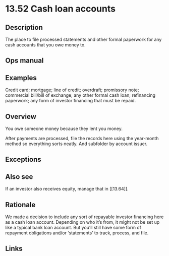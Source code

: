 # 13.52 Cash loan accounts

## Description

The place to file processed statements and other formal paperwork for any cash accounts that you owe money to.

## Ops manual

## Examples

Credit card; mortgage; line of credit; overdraft; promissory note; commercial bill/bill of exchange; any other formal cash loan; refinancing paperwork; any form of investor financing that must be repaid.

## Overview

You owe someone money because they lent you money.

After payments are processed, file the records here using the year-month method so everything sorts neatly. And subfolder by account issuer.

## Exceptions

## Also see

If an investor also receives equity, manage that in [[13.64]].

## Rationale

We made a decision to include any sort of repayable investor financing here as a cash loan account. Depending on who it’s from, it might not be set up like a typical bank loan account. But you’ll still have some form of repayment obligations and/or ‘statements’ to track, process, and file.

## Links
